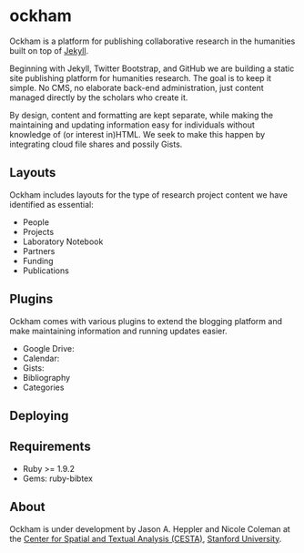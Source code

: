 # ockham

Ockham is a platform for publishing collaborative research in the humanities built on top of [Jekyll](http://jekyllrb.com).

Beginning with Jekyll, Twitter Bootstrap, and GitHub we are building a static site publishing platform for humanities research. The goal is to keep it simple. No CMS, no elaborate back-end administration, just content managed directly by the scholars who create it.   

By design, content and formatting are kept separate, while making the maintaining and updating information easy for individuals without knowledge of (or interest in)HTML. We seek to make this happen by integrating cloud file shares and possily Gists.

## Layouts

Ockham includes layouts for the type of research project content we have identified as essential:

- People
- Projects
- Laboratory Notebook
- Partners
- Funding
- Publications


## Plugins

Ockham comes with various plugins to extend the blogging platform and make maintaining information and running updates easier. 

* Google Drive:
* Calendar:
* Gists:
* Bibliography
* Categories

## Deploying

## Requirements

* Ruby >= 1.9.2
* Gems: ruby-bibtex

## About

Ockham is under development by Jason A. Heppler and Nicole Coleman at the [Center for Spatial and Textual Analysis (CESTA)](http://cesta.stanford.edu), [Stanford University](http://stanford.edu). 
